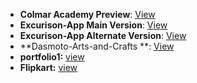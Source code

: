 - **Colmar Academy Preview**: [View](https://theh1t3sh.github.io/vinsys-codecademy-missions/Web-Missions/colmar-academy/index.html)
- **Excurison-App Main Version**: [View](https://theh1t3sh.github.io/vinsys-codecademy-missions/Web-Missions/Excurison-App/index.html)
- **Excurison-App Alternate Version**: [View](https://theh1t3sh.github.io/vinsys-codecademy-missions/Web-Missions/Excurison-App/index-v2.html)
- **Dasmoto-Arts-and-Crafts **: [View](https://theh1t3sh.github.io/vinsys-codecademy-missions/Web-Missions/Dasmoto-Arts-and-Crafts/index.html)
- **portfolio1:** [view](https://theh1t3sh.github.io/vinsys-codecademy-missions/Web-Missions/portfolio-responsive/index.html)
- **Flipkart:** [view](https://theh1t3sh.github.io/vinsys-codecademy-missions/Web-Missions/flipkart/index.html)
